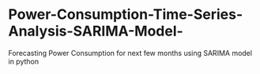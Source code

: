 # Power-Consumption-Time-Series-Analysis-SARIMA-Model-
Forecasting Power Consumption for next few months using SARIMA model in python

